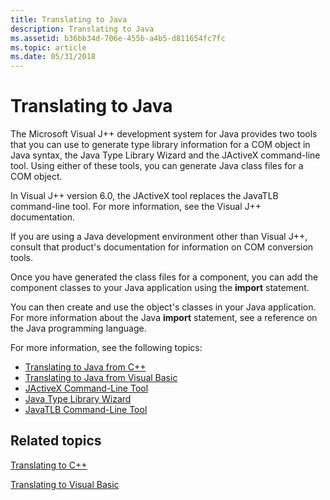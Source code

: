 ```yaml
---
title: Translating to Java
description: Translating to Java
ms.assetid: b36bb34d-706e-455b-a4b5-d811654fc7fc
ms.topic: article
ms.date: 05/31/2018
---
```


# Translating to Java

The Microsoft Visual J++ development system for Java provides two tools that you can use to generate type library information for a COM object in Java syntax, the Java Type Library Wizard and the JActiveX command-line tool. Using either of these tools, you can generate Java class files for a COM object.

In Visual J++ version 6.0, the JActiveX tool replaces the JavaTLB command-line tool. For more information, see the Visual J++ documentation.

If you are using a Java development environment other than Visual J++, consult that product's documentation for information on COM conversion tools.

Once you have generated the class files for a component, you can add the component classes to your Java application using the **import** statement.

You can then create and use the object's classes in your Java application. For more information about the Java **import** statement, see a reference on the Java programming language.

For more information, see the following topics:

-   [Translating to Java from C++](translating-to-java-from-c--.md)
-   [Translating to Java from Visual Basic](translating-to-java-from-visual-basic.md)
-   [JActiveX Command-Line Tool](jactivex-command-line-tool.md)
-   [Java Type Library Wizard](java-type-library-wizard.md)
-   [JavaTLB Command-Line Tool](javatlb-command-line-tool.md)

## Related topics

<dl> <dt>

[Translating to C++](translating-to-c--.md)
</dt> <dt>

[Translating to Visual Basic](translating-to-visual-basic.md)
</dt> </dl>

 

 




